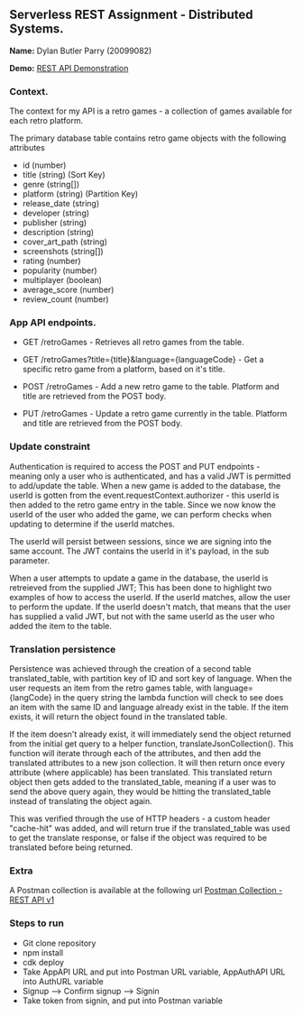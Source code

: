 ## Serverless REST Assignment - Distributed Systems.



__Name:__ Dylan Butler Parry (20099082)



__Demo:__ [REST API Demonstration](https://youtu.be/Arhc-VlPCOM)



### Context.



The context for my API is a retro games - a collection of games available for each retro platform.

The primary database table contains retro game objects with the following attributes
- id (number)
- title (string) (Sort Key)
- genre (string[])
- platform (string) (Partition Key)
- release_date (string)
- developer (string)
- publisher (string)
- description (string)
- cover_art_path (string)
- screenshots (string[])
- rating (number)
- popularity (number)
- multiplayer (boolean)
- average_score (number)
- review_count (number)



### App API endpoints.



+ GET /retroGames - Retrieves all retro games from the table.

+ GET /retroGames?title={title}&language={languageCode} - Get a specific retro game from a platform, based on it's title.

+ POST /retroGames - Add a new retro game to the table. Platform and title are retrieved from the POST body.

+ PUT /retroGames - Update a retro game currently in the table. Platform and title are retrieved from the POST body.



### Update constraint


Authentication is required to access the POST and PUT endpoints - meaning only a user who is authenticated, and has a valid JWT is permitted to add/update the table.
When a new game is added to the database, the userId is gotten from the event.requestContext.authorizer - this userId is then added to the retro game entry in the table. Since we now
know the userId of the user who added the game, we can perform checks when updating to determine if the userId matches.

The userId will persist between sessions, since we are signing into the same account. The JWT contains the userId in it's payload, in the sub parameter.

When a user attempts to update a game in the database, the userId is retreieved from the supplied JWT; This has been done to highlight two examples of how to access the userId. If the 
userId matches, allow the user to perform the update. If the userId doesn't match, that means that the user has supplied a valid JWT, but not with the same userId as the user who added the item to the table.



### Translation persistence



Persistence was achieved through the creation of a second table translated_table, with partition key of ID and sort key of language. When the user requests an item from the retro games table, with language={langCode} in the query string the lambda function will check to see does an item with the same ID and language already exist in the table. If the item exists, it will return the object found in the translated table.

If the item doesn't already exist, it will immediately send the object returned from the initial get query to a helper function, translateJsonCollection(). This function will iterate through each of the attributes, and then add the translated attributes to a new json collection. It will then return once every attribute (where applicable) has been translated. This translated return object then gets added to the translated_table, meaning if a user was to send the above query again, they would be hitting the translated_table instead of translating the object again.

This was verified through the use of HTTP headers - a custom header "cache-hit" was added, and will return true if the translated_table was used to get the translate response, or false if the object was required to be translated before being returned.



###  Extra



A Postman collection is available at the following url [Postman Collection - REST API v1](https://1drv.ms/u/s!AifmLuBQfqioje5VtFJerQCwYhdXnA?e=x3fJbu)



### Steps to run


+ Git clone repository
+ npm install
+ cdk deploy
+ Take AppAPI URL and put into Postman URL variable, AppAuthAPI URL into AuthURL variable
+ Signup --> Confirm signup --> Signin
+ Take token from signin, and put into Postman variable

